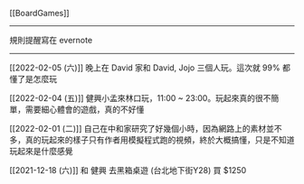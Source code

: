 [[BoardGames]]

---

規則提醒寫在 evernote

---

[[2022-02-05 (六)]] 晚上在 David 家和 David, Jojo 三個人玩。這次就 99% 都懂了是怎麼玩

[[2022-02-04 (五)]] 健興小孟來林口玩，11:00 ~ 23:00。玩起來真的很不簡單，需要細心體會的遊戲，真的不好懂

[[2022-02-01 (二)]] 自己在中和家研究了好幾個小時，因為網路上的素材並不多，真的玩起來的樣子只有作者用模擬程式跑的視頻，終於大概搞懂，只是不知道玩起來是什麼感覺

[[2021-12-18 (六)]] 和 健興 去黑箱桌遊 (台北地下街Y28) 買 $1250